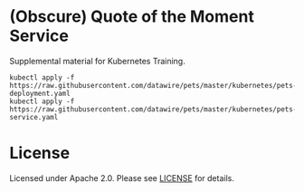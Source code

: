 # (Obscure) Quote of the Moment Service

Supplemental material for Kubernetes Training.

```
kubectl apply -f https://raw.githubusercontent.com/datawire/pets/master/kubernetes/pets-deployment.yaml
kubectl apply -f https://raw.githubusercontent.com/datawire/pets/master/kubernetes/pets-service.yaml
```

# License

Licensed under Apache 2.0. Please see [LICENSE](LICENSE) for details.
